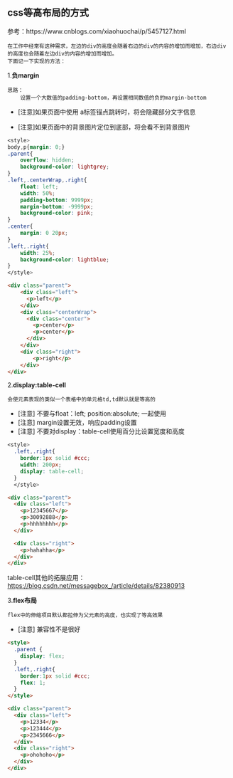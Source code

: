 <h2>css等高布局的方式</h2>
参考：https://www.cnblogs.com/xiaohuochai/p/5457127.html

```
在工作中经常有这种需求，左边的div的高度会随着右边的div的内容的增加而增加，右边div的高度也会随着左边div的内容的增加而增加。
下面记一下实现的方法：
```

1.**负margin**
```
思路：
    设置一个大数值的padding-bottom，再设置相同数值的负的margin-bottom
```
- [注意]如果页面中使用 a标签锚点跳转时，将会隐藏部分文字信息

- [注意]如果页面中的背景图片定位到底部，将会看不到背景图片
```css
<style>
body,p{margin: 0;}
.parent{
    overflow: hidden;
    background-color: lightgrey;
}
.left,.centerWrap,.right{
    float: left;
    width: 50%;
    padding-bottom: 9999px;
    margin-bottom: -9999px;
    background-color: pink;
}
.center{
    margin: 0 20px;
}
.left,.right{
    width: 25%;
    background-color: lightblue;
}
</style>
```
```html
<div class="parent">
    <div class="left">
      <p>left</p>
    </div>
    <div class="centerWrap">
      <div class="center">
        <p>center</p>
        <p>center</p>
      </div>
    </div>
    <div class="right">
        <p>right</p>
    </div>
</div>
```
2.**display:table-cell**
```
会使元素表现的类似一个表格中的单元格td,td默认就是等高的
```
- [注意] 不要与float：left; position:absolute; 一起使用 
- [注意] margin设置无效，响应padding设置
- [注意] 不要对display：table-cell使用百分比设置宽度和高度
```css
<style>
  .left,.right{
    border:1px solid #ccc;
    width: 200px;
    display: table-cell;
  }
  </style>
```
```html
<div class="parent">
  <div class="left">
    <p>12345667</p>
    <p>30092888</p>
    <p>hhhhhhhh</p>
  </div>

  <div class="right">
    <p>hahahha</p>
  </div>
</div>
```
table-cell其他的拓展应用：<br/>https://blog.csdn.net/messagebox_/article/details/82380913

3.**flex布局**
```
flex中的伸缩项目默认都拉伸为父元素的高度，也实现了等高效果
```
- [注意] 兼容性不是很好
```html
<style>
  .parent {
    display: flex;
  }
  .left,.right{
    border:1px solid #ccc;
    flex: 1;
  }
</style>
```
```html
<div class="parent">
  <div class="left">
    <p>12334</p>
    <p>123444</p>
    <p>2345666</p>
  </div>
  <div class="right">
    <p>ohohoho</p>
  </div>
</div>
```